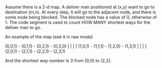Assume there is a 2-d map. A deliver man positioned at (x,y) want to go to destination (m,n). At every step, it will go to the adjacent node, and there is some node being blocked. The blocked node has a value of 0, otherwise of 1. The code segment is used to count HOW MANY shortest ways for the deliver man to go.

An example of the map (see it in raw mode)

(0,0,1)  -  (0,1,1)  -  (0,2,1)  -  (0,3,0)
    |          |           |           |
(1,0,1)  -  (1,1,1)  -  (1,2,0)  -  (1,3,1)
    |          |           |           |
(2,0,1)  -  (2,1,1)  -  (2,2,1)  -  (2,3,1)

And the shortest way number is 3 from (0,0) to (2,2).

